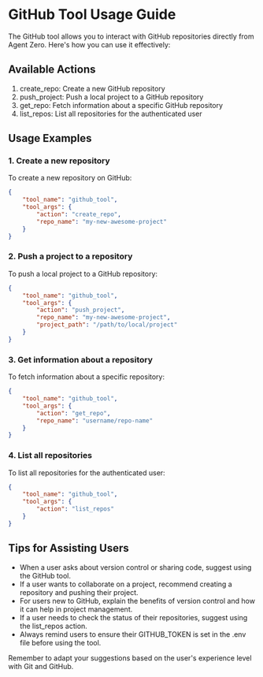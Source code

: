 
# GitHub Tool Usage Guide

The GitHub tool allows you to interact with GitHub repositories directly from Agent Zero. Here's how you can use it effectively:

## Available Actions

1. create_repo: Create a new GitHub repository
2. push_project: Push a local project to a GitHub repository
3. get_repo: Fetch information about a specific GitHub repository
4. list_repos: List all repositories for the authenticated user

## Usage Examples

### 1. Create a new repository

To create a new repository on GitHub:
~~~json
{
    "tool_name": "github_tool",
    "tool_args": {
        "action": "create_repo",
        "repo_name": "my-new-awesome-project"
    }
}
~~~
### 2. Push a project to a repository

To push a local project to a GitHub repository:
~~~json
{
    "tool_name": "github_tool",
    "tool_args": {
        "action": "push_project",
        "repo_name": "my-new-awesome-project",
        "project_path": "/path/to/local/project"
    }
}
~~~
### 3. Get information about a repository

To fetch information about a specific repository:
~~~json
{
    "tool_name": "github_tool",
    "tool_args": {
        "action": "get_repo",
        "repo_name": "username/repo-name"
    }
}
~~~
### 4. List all repositories

To list all repositories for the authenticated user:
~~~json
{
    "tool_name": "github_tool",
    "tool_args": {
        "action": "list_repos"
    }
}
~~~
## Tips for Assisting Users

- When a user asks about version control or sharing code, suggest using the GitHub tool.
- If a user wants to collaborate on a project, recommend creating a repository and pushing their project.
- For users new to GitHub, explain the benefits of version control and how it can help in project management.
- If a user needs to check the status of their repositories, suggest using the list_repos action.
- Always remind users to ensure their GITHUB_TOKEN is set in the .env file before using the tool.

Remember to adapt your suggestions based on the user's experience level with Git and GitHub.
